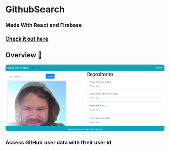# GithubSearch

<h3>Made With React and Firebase<h3>

### [Check it out here] 


## Overview 👀

<p align="center">
<img src="overview.png" style="border-radius:8px">
</p>

<h3>Access GitHub user data with their user Id</h3>

[Check it out here]: https://sreeramthatavarthi.github.io/githubUsers/
